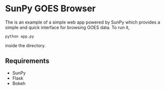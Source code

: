 SunPy GOES Browser
==================

The is an example of a simple web app powered by SunPy which provides a simple
and quick interface for browsing GOES data. To run it,

    python app.py

inside the directory.

Requirements
------------
* SunPy
* Flask
* Bokeh
